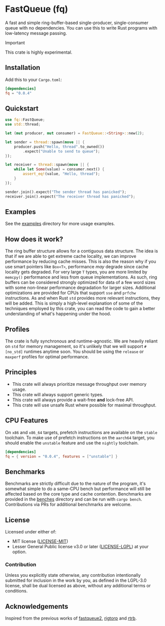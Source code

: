 # FastQueue (fq)
A fast and simple ring-buffer-based single-producer, single-consumer queue with no dependencies. You can use
this to write Rust programs with low-latency message passing. 

> [!IMPORTANT]
> This crate is highly experimental.

## Installation
Add this to your `Cargo.toml`:
```TOML
[dependencies]
fq = "0.0.4"
```

## Quickstart
```rust
use fq::FastQueue;
use std::thread;

let (mut producer, mut consumer) = FastQueue::<String>::new(2);

let sender = thread::spawn(move || {
    producer.push("Hello, thread".to_owned())
        .expect("Unable to send to queue");
});

let receiver = thread::spawn(move || {
    while let Some(value) = consumer.next() {
        assert_eq!(value, "Hello, thread");
    }
});

sender.join().expect("The sender thread has panicked");
receiver.join().expect("The receiver thread has panicked");
```

## Examples
See the [examples](examples/README.md) directory for more usage examples.

## How does it work?
The ring buffer structure allows for a contiguous data structure. The idea is that if we are able to get extreme
cache locality, we can improve performance by reducing cache misses. This is also the reason why if you use
smart pointers like `Box<T>`, performance *may* degrade since cache locality gets degraded. For very large
`T` types, you are more limited by `memcpy()` performance and less from queue implementations. As such,
ring buffers can be considered strongly optimized for data of a few word sizes with some non-linear performance
degradation for larger sizes. Additional optimizations are provided for CPUs that support `sse` and `prfchw`
instructions. As and when Rust `std` provides more relevant instructions, they will be added. This is simply a
high-level explanation of some of the techniques employed by this crate, you can read the code to gain a better
understanding of what's happening under the hood.

## Profiles
The crate is fully synchronous and runtime-agnostic. We are heavily reliant on `std` for memory management, so
it's unlikely that we will support `#[no_std]` runtimes anytime soon. You should be using the `release` or
`maxperf` profiles for optimal performance.

## Principles
* This crate will always prioritize message throughput over memory usage.
* This crate will always support generic types.
* This crate will always provide a wait-free **and** lock-free API.
* This crate will use unsafe Rust where possible for maximal throughput.

## CPU Features
On `x86` and `x86_64` targets, prefetch instructions are available on the `stable` toolchain. To make use of prefetch instructions on the `aarch64` target, you should enable the `unstable` feature and use the `nightly`
toolchain.
```TOML
[dependencies]
fq = { version = "0.0.4", features = ["unstable"] }
```

## Benchmarks
Benchmarks are strictly difficult due to the nature of the program, it's somewhat simple to do a same-CPU
bench but performance will still be affected based on the core type and cache contention. Benchmarks are
provided in the [benches](benches/bench.rs) directory and can be run with `cargo bench`. Contributions via
PRs for additional benchmarks are welcome.

## License
Licensed under either of:
 * MIT license ([LICENSE-MIT](LICENSE-MIT))
 * Lesser General Public license v3.0 or later ([LICENSE-LGPL](LICENSE-LGPL))
at your option.

### Contribution
Unless you explicitly state otherwise, any contribution intentionally submitted for inclusion in the work by you,
as defined in the LGPL-3.0 license, shall be dual licensed as above, without any additional terms or conditions.

## Acknowledgements
Inspired from the previous works of [fastqueue2](https://github.com/andersc/fastqueue2), [rigtorp](https://rigtorp.se/ringbuffer) and [rtrb](https://github.com/mgeier/rtrb).
